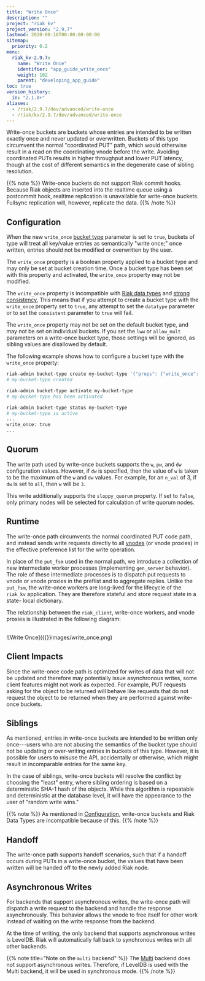 ```yaml
---
title: "Write Once"
description: ""
project: "riak_kv"
project_version: "2.9.7"
lastmod: 2020-08-16T00:00:00-00:00
sitemap:
  priority: 0.2
menu:
  riak_kv-2.9.7:
    name: "Write Once"
    identifier: "app_guide_write_once"
    weight: 102
    parent: "developing_app_guide"
toc: true
version_history:
  in: "2.1.0+"
aliases:
  - /riak/2.9.7/dev/advanced/write-once
  - /riak/kv/2.9.7/dev/advanced/write-once
---
```


[glossary vnode]: {{<baseurl>}}riak/kv/2.9.7/learn/glossary/#vnode
[bucket type]: {{<baseurl>}}riak/kv/2.9.7/developing/usage/bucket-types
[Riak data types]: {{<baseurl>}}riak/kv/2.9.7/developing/data-types
[strong consistency]: {{<baseurl>}}riak/kv/2.9.7/developing/app-guide/strong-consistency

Write-once buckets are buckets whose entries are intended to be written exactly once and never updated or overwritten. Buckets of this type circumvent the normal "coordinated PUT" path, which would otherwise result in a read on the coordinating vnode before the write. Avoiding coordinated PUTs results in higher throughput and lower PUT latency, though at the cost of different semantics in the degenerate case of sibling resolution.

{{% note %}}
Write-once buckets do not support Riak commit hooks.  Because Riak objects are
inserted into the realtime queue using a postcommit hook, realtime replication
is unavailable for write-once buckets.  Fullsync replication will, however,
replicate the data.
{{% /note %}}

## Configuration

When the new `write_once` [bucket type][bucket type] parameter is set to
`true`, buckets of type will treat all key/value entries as semantically "write
once;" once written, entries should not be modified or overwritten by the user.

The `write_once` property is a boolean property applied to a bucket type and
may only be set at bucket creation time. Once a bucket type has been set with
this property and activated, the `write_once` property may not be modified.

The `write_once` property is incompatible with [Riak data types][Riak data types]
and [strong consistency][strong consistency], This means that if you attempt
to create a bucket type with the `write_once` property set to `true`, any
attempt to set the `datatype` parameter or to set the `consistent` parameter
to `true` will fail.

The `write_once` property may not be set on the default bucket type, and may
not be set on individual buckets. If you set the `lww` or `allow_mult`
parameters on a write-once bucket type, those settings will be ignored, as
sibling values are disallowed by default.

The following example shows how to configure a bucket type with the
`write_once` property:

```bash
riak-admin bucket-type create my-bucket-type '{"props": {"write_once": true}}'
# my-bucket-type created

riak-admin bucket-type activate my-bucket-type
# my-bucket-type has been activated

riak-admin bucket-type status my-bucket-type
# my-bucket-type is active
...
write_once: true
...
```

## Quorum

The write path used by write-once buckets supports the `w`, `pw`, and `dw`
configuration values. However, if `dw` is specified, then the value of `w` is
taken to be the maximum of the `w` and `dw` values. For example, for an `n_val`
of 3, if `dw` is set to `all`, then `w` will be `3`.

This write additionally supports the `sloppy_quorum` property. If set to
`false`, only primary nodes will be selected for calculation of write quorum
nodes.

## Runtime

The write-once path circumvents the normal coordinated PUT code path, and
instead sends write requests directly to all [vnodes][glossary vnode] (or
vnode proxies) in the effective preference list for the write operation.

In place of the `put_fsm` used in the normal path, we introduce a collection of
new intermediate worker processes (implementing `gen_server` behavior). The
role of these intermediate processes is to dispatch put requests to vnode or
vnode proxies in the preflist and to aggregate replies. Unlike the `put_fsm`,
the write-once workers are long-lived for the lifecycle of the `riak_kv`
application. They are therefore stateful and store request state in a state-
local dictionary.

The relationship between the `riak_client`, write-once workers, and vnode
proxies is illustrated in the following diagram:

<br>
![Write Once]({{<baseurl>}}images/write_once.png)
<br>

## Client Impacts

Since the write-once code path is optimized for writes of data that will not
be updated and therefore may potentially issue asynchronous writes, some
client features might not work as expected.  For example, PUT requests asking
for the object to be returned will behave like requests that do not
request the object to be returned when they are performed against write-once
buckets.

## Siblings

As mentioned, entries in write-once buckets are intended to be written only
once---users who are not abusing the semantics of the bucket type should not be
updating or over-writing entries in buckets of this type. However, it is
possible for users to misuse the API, accidentally or otherwise, which might
result in incomparable entries for the same key.

In the case of siblings, write-once buckets will resolve the conflict by
choosing the "least" entry, where sibling ordering is based on a deterministic
SHA-1 hash of the objects. While this algorithm is repeatable and deterministic
at the database level, it will have the appearance to the user of "random write
wins."

{{% note %}}
As mentioned in [Configuration](#configuration), write-once buckets and Riak
Data Types are incompatible because of this.
{{% /note %}}

## Handoff

The write-once path supports handoff scenarios, such that if a handoff occurs
during PUTs in a write-once bucket, the values that have been written will be
handed off to the newly added Riak node.

## Asynchronous Writes

For backends that support asynchronous writes, the write-once path will
dispatch a write request to the backend and handle the response
asynchronously. This behavior allows the vnode to free itself for other work
instead of waiting on the write response from the backend.

At the time of writing, the only backend that supports asynchronous writes is
LevelDB. Riak will automatically fall back to synchronous writes with all other
backends.

{{% note title="Note on the `multi` backend" %}}
The [Multi]({{<baseurl>}}riak/kv/2.9.7/setup/planning/backend/multi) backend does not
support asynchronous writes. Therefore, if LevelDB is used with the Multi
backend, it will be used in synchronous mode.
{{% /note %}}

